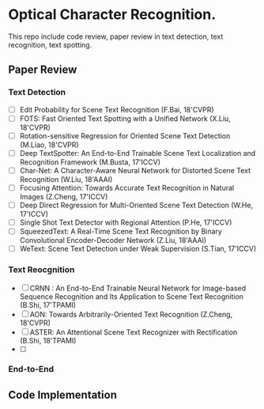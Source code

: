 # Optical Character Recognition.

This repo include code review, paper review in text detection, text recognition, text spotting.


## Paper Review

### Text Detection 
- [ ] Edit Probability for Scene Text Recognition (F.Bai, 18'CVPR)  
- [ ] FOTS: Fast Oriented Text Spotting with a Unified Network (X.Liu, 18'CVPR)  
- [ ] Rotation-sensitive Regression for Oriented Scene Text Detection (M.Liao, 18'CVPR)  
- [ ] Deep TextSpotter: An End-to-End Trainable Scene Text Localization and Recognition Framework (M.Busta, 17'ICCV)  
- [ ] Char-Net: A Character-Aware Neural Network for Distorted Scene Text Recognition (W.Liu, 18'AAAI)  
- [ ] Focusing Attention: Towards Accurate Text Recognition in Natural Images (Z.Cheng, 17'ICCV)  
- [ ] Deep Direct Regression for Multi-Oriented Scene Text Detection (W.He, 17'ICCV)  
- [ ] Single Shot Text Detector with Regional Attention (P.He, 17'ICCV)  
- [ ] SqueezedText: A Real-Time Scene Text Recognition by Binary Convolutional Encoder-Decoder Network (Z.Liu, 18'AAAI)  
- [ ] WeText: Scene Text Detection under Weak Supervision (S.Tian, 17'ICCV)  

### Text Reocgnition
- [ ] CRNN : An End-to-End Trainable Neural Network for Image-based Sequence Recognition and Its Application to Scene Text Recognition (B.Shi, 17'TPAMI)
- [ ] AON: Towards Arbitrarily-Oriented Text Recognition (Z.Cheng, 18'CVPR)  
- [ ] ASTER: An Attentional Scene Text Recognizer with Rectification (B.Shi, 18'TPAMI)  
- [ ] 

### End-to-End 

## Code Implementation
